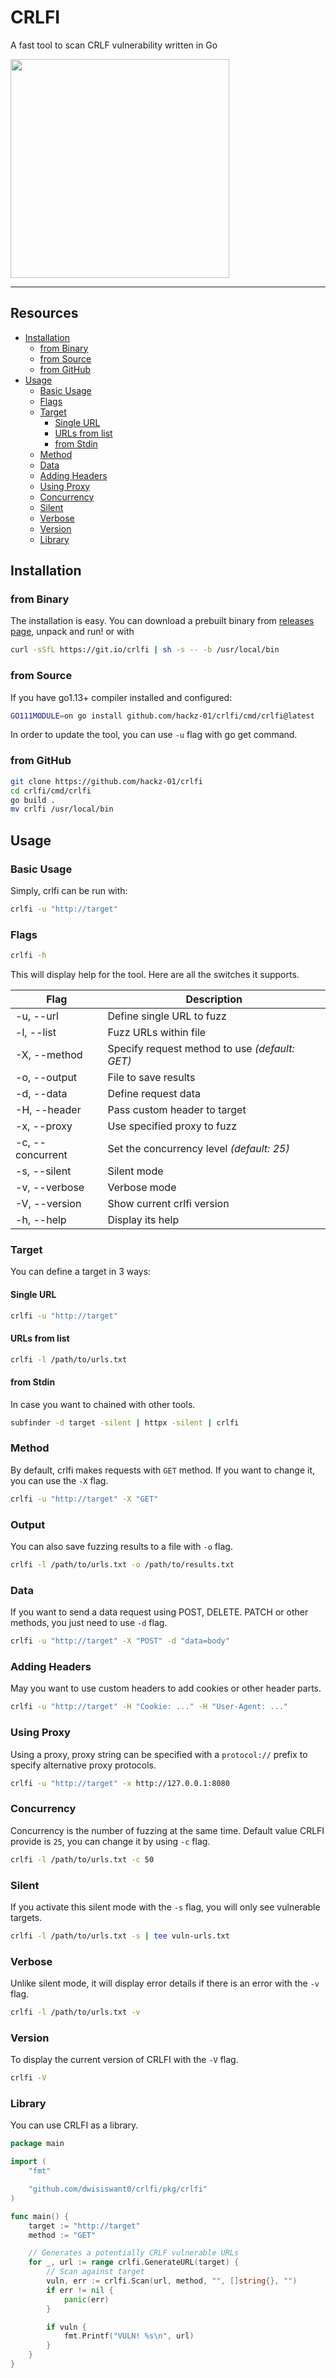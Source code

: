 # CRLFI

A fast tool to scan CRLF vulnerability written in Go

<img src="https://user-images.githubusercontent.com/25837540/90128972-fc3bdf00-dd91-11ea-8c3b-0d6f4e8c6ba3.png" height="350">

---

## Resources

- [Installation](#installation)
	- [from Binary](#from-binary)
	- [from Source](#from-source)
	- [from GitHub](#from-github)
- [Usage](#usage)
	- [Basic Usage](#basic-usage)
	- [Flags](#flags)
	- [Target](#target)
		- [Single URL](#single-url)
		- [URLs from list](#urls-from-list)
		- [from Stdin](#from-stdin)
	- [Method](#method)
	- [Data](#data)
	- [Adding Headers](#adding-headers)
	- [Using Proxy](#using-proxy)
	- [Concurrency](#concurrency)
	- [Silent](#silent)
	- [Verbose](#verbose)
	- [Version](#version)
	- [Library](#library)

## Installation

### from Binary

The installation is easy. You can download a prebuilt binary from [releases page](https://github.com/hackz-01/crlfi/releases), unpack and run! or with

```bash
curl -sSfL https://git.io/crlfi | sh -s -- -b /usr/local/bin
```

### from Source

If you have go1.13+ compiler installed and configured:

```bash
GO111MODULE=on go install github.com/hackz-01/crlfi/cmd/crlfi@latest
```

In order to update the tool, you can use `-u` flag with go get command.

### from GitHub

```bash
git clone https://github.com/hackz-01/crlfi
cd crlfi/cmd/crlfi
go build .
mv crlfi /usr/local/bin
```

## Usage

### Basic Usage

Simply, crlfi can be run with:

```bash
crlfi -u "http://target"
```

### Flags

```bash
crlfi -h
```

This will display help for the tool. Here are all the switches it supports.

| Flag             	| Description                                    	|
|------------------	|------------------------------------------------	|
| -u, --url        	| Define single URL to fuzz                      	|
| -l, --list       	| Fuzz URLs within file                          	|
| -X, --method     	| Specify request method to use _(default: GET)_ 	|
| -o, --output     	| File to save results                              |
| -d, --data       	| Define request data                            	|
| -H, --header     	| Pass custom header to target                   	|
| -x, --proxy      	| Use specified proxy to fuzz                       |
| -c, --concurrent 	| Set the concurrency level _(default: 25)_      	|
| -s, --silent     	| Silent mode                                    	|
| -v, --verbose    	| Verbose mode                                   	|
| -V, --version    	| Show current crlfi version                   	|
| -h, --help       	| Display its help                               	|

### Target

You can define a target in 3 ways:

#### Single URL

```bash
crlfi -u "http://target"
```

#### URLs from list

```bash
crlfi -l /path/to/urls.txt
```

#### from Stdin

In case you want to chained with other tools.

```bash
subfinder -d target -silent | httpx -silent | crlfi
```

### Method

By default, crlfi makes requests with `GET` method.
If you want to change it, you can use the `-X` flag.

```bash
crlfi -u "http://target" -X "GET"
```

### Output

You can also save fuzzing results to a file with `-o` flag.

```bash
crlfi -l /path/to/urls.txt -o /path/to/results.txt
```

### Data

If you want to send a data request using POST, DELETE. PATCH or other methods, you just need to use `-d` flag.

```bash
crlfi -u "http://target" -X "POST" -d "data=body"
```

### Adding Headers

May you want to use custom headers to add cookies or other header parts.

```bash
crlfi -u "http://target" -H "Cookie: ..." -H "User-Agent: ..."
```

### Using Proxy

Using a proxy, proxy string can be specified with a `protocol://` prefix to specify alternative proxy protocols.

```bash
crlfi -u "http://target" -x http://127.0.0.1:8080
```

### Concurrency

Concurrency is the number of fuzzing at the same time. Default value CRLFI provide is `25`, you can change it by using `-c` flag.

```bash
crlfi -l /path/to/urls.txt -c 50
```

### Silent

If you activate this silent mode with the `-s` flag, you will only see vulnerable targets.

```bash
crlfi -l /path/to/urls.txt -s | tee vuln-urls.txt
```

### Verbose

Unlike silent mode, it will display error details if there is an error with the `-v` flag.

```bash
crlfi -l /path/to/urls.txt -v
```

### Version

To display the current version of CRLFI with the `-V` flag.

```bash
crlfi -V
```

### Library

You can use CRLFI as a library.

```go
package main

import (
	"fmt"

	"github.com/dwisiswant0/crlfi/pkg/crlfi"
)

func main() {
	target := "http://target"
	method := "GET"

	// Generates a potentially CRLF vulnerable URLs
	for _, url := range crlfi.GenerateURL(target) {
		// Scan against target
		vuln, err := crlfi.Scan(url, method, "", []string{}, "")
		if err != nil {
			panic(err)
		}

		if vuln {
			fmt.Printf("VULN! %s\n", url)
		}
	}
}
